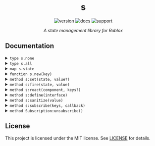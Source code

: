 <div align="center">
<h1>s</h1>

[![version](https://img.shields.io/badge/version-v0.0.1-red?style=flat-square)](https://github.com/Mullets-Gavin/s/releases)
[![docs](https://img.shields.io/badge/docs-link-blueviolet?style=flat-square)](https://github.com/Mullets-Gavin/s#documentation)
[![support](https://img.shields.io/badge/support-mullets-blue?style=flat-square)](https://www.buymeacoffee.com/mullets)

*A state management library for Roblox*
</div>

## Documentation

<details>
<summary><code>type s.none</code></summary>

Used as a replacement for nil

**Example:**
```lua
s:set({ undefined = s.none })
print(s.none) --> "none"
```
</details>

<details>
<summary><code>type s.all</code></summary>

A subscription key to watch all changes

**Example:**
```lua
s:subscribe(s.all, function)
print(s.all) --> "all"
```
</details>

<details>
<summary><code>map s.state</code></summary>

A map of the state store to read states

**Example:**
```lua
s:set({ counter = 0 })
print(s.state.counter) --> 0
```
</details>

<details>
<summary><code>function s.new(key)</code></summary>

Set state of keys and values and apply attributes if the store key is an instance and the value is a valid attribute type

**Parameters:**
* `key: any` -- the unique key for the store

**Returns:**
* `store` -- a state store

**Example:**
```lua
local playerStore = s.new(game.Players.LocalPlayer)
local gameStore = s.new(game)
```
</details>

<details>
<summary><code>method s:set(state, value?)</code></summary>

Set state of keys and values and apply attributes if the store key is an instance and the value is a valid attribute type

**Parameters:**
* `state: table | string` -- the state to set
* `value: any?` -- an optional state to set as

**Returns:**
* `table` -- the updated state table

**Example:**
```lua
s:set({ counter = 0 })
s:set("counter", s.state.counter + 1)
s:set({
	counter = s.state.counter + 1
})
```
</details>

<details>
<summary><code>method s:fire(state, value)</code></summary>

Fire all callbacks on the key provided with the updated value

**Parameters:**
* `state: string` -- the state to fire
* `value: any` -- the value to update with

**Returns:**
* `self` -- the store itself

**Example:**
```lua
s:fire("counter", 10)
```
</details>

<details>
<summary><code>method s:roact(component, keys?)</code></summary>

Initialize a roact component with the state store and injects the states from the store into the component

**Parameters:**
* `component: table` -- the roact component class
* `keys: table?` -- the optional keys (or all!) to inject state, leave nil for all

**Returns:**
* `component` -- return the roact component

**Example:**
```lua
return s:roact(Component, { "counter" }) -- track and inject counter into the component
return s:roact(Component) -- track and inject all state changes into the component
```
</details>

<details>
<summary><code>method s:define(interface)</code></summary>

Define an interface with t to filter state and maintain global changes to the store

**Parameters:**
* `interface: function` -- the t.interface or t.strictInterface function

**Returns:**
* `interface` -- returns the same t interface function

**Example:**
```lua
local interface = s:define(t.strictInterface({
	counter = t.number,
	flag = t.boolean,
}))

s:set({
	counter = 0, -- ✅
	flag = Color3.fromRGB(0, 0, 0), -- ❌
}) -- this will error since flag goes against the interface
```
</details>

<details>
<summary><code>method s:sanitize(value)</code></summary>

Sanitizes a data value to check if it's valid for an attribute and returns a boolean whether or not it is

**Parameters:**
* `value: table | any` -- the value or table of values to be sanitized

**Returns:**
* `boolean` -- true if passed, false if not

**Example:**
```lua
print("is number valid:", s:sanitize(0)) --> "is number valid: true"
print("is color3 valid:", s:sanitize(Color3.fromRGB(0, 0, 0,))) --> "is color3 valid: true"
print("is enum valid:", s:sanitize(Enum.Keycode.Q)) --> "is enum valid: false"
```
</details>

<details>
<summary><code>method s:subscribe(keys, callback)</code></summary>

Watch for changes on all keys or specified keys with a callback function. Use `s.all` to tell the subscription to watch for all changes that occur.

**Parameters:**
* `keys: table | any` -- the keys to watch, use `s.all` as your key to watch all changes
* `callback: function` -- the function to call when a change occurs, provides a `context` object

**Arguments:**
* `context = { state: any, value: any }` -- the context object passed in the callback function with `.state` and `.value`

**Returns:**
* `Subscription` -- returns a subscription object to disconnect the subscription

**Example:**
```lua
local subscription = s:subscribe(s.all, function(context)
	print(context.state .. ",", context.value) --> "hello, world!"
end)

s:set({ hello = "world!" })
subscription:unsubscribe()

s:subscribe({ "counter", "stage" }, function(context)
	if context.state == "counter" then
		print("countdown:", context.value)
	elseif context.state == "stage" then
		print("moving to new stage:", context.value)
	end
end)
```
</details>

<details>
<summary><code>method Subscription:unsubscribe()</code></summary>

Unsubscribes a subscription and disconnects the object

**Returns:**
* `nil`

**Example:**
```lua
local subscription; subscription = s:subscribe(s.all, function(context)
	subscription:unsubscribe()
end)

s:set({ counter = 0 })
```
</details>

## License

This project is licensed under the MIT license. See [LICENSE](https://github.com/Mullets-Gavin/s/blob/master/LICENSE) for details.